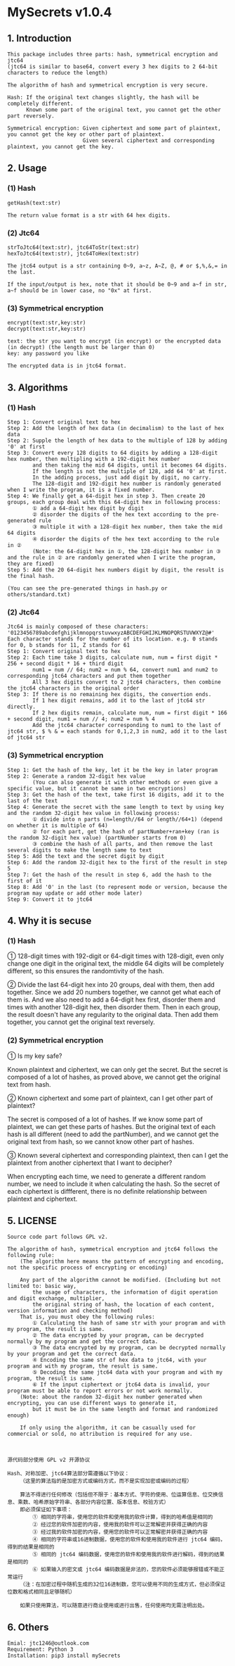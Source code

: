 # MySecrets v1.0.4

## 1. Introduction

    This package includes three parts: hash, symmetrical encryption and jtc64
    (jtc64 is similar to base64, convert every 3 hex digits to 2 64-bit characters to reduce the length)
    
    The algorithm of hash and symmetrical encryption is very secure.
    
    Hash: If the original text changes slightly, the hash will be completely different.
          Known some part of the original text, you cannot get the other part reversely.

    Symmetrical encryption: Given ciphertext and some part of plaintext, you cannot get the key or other part of plaintext.
                            Given several ciphertext and corresponding plaintext, you cannot get the key.
    
## 2. Usage
    
### (1) Hash

    getHash(text:str)
    
    The return value format is a str with 64 hex digits.
    
### (2) Jtc64

    strToJtc64(text:str), jtc64ToStr(text:str)
    hexToJtc64(text:str), jtc64ToHex(text:str)
    
    The jtc64 output is a str containing 0~9, a~z, A~Z, @, # or $,%,&,= in the last.
    
    If the input/output is hex, note that it should be 0~9 and a~f in str, a~f should be in lower case, no "0x" at first.
    
### (3) Symmetrical encryption

    encrypt(text:str,key:str)
    decrypt(text:str,key:str)
    
    text: the str you want to encrypt (in encrypt) or the encrypted data (in decrypt) (the length must be larger than 0)
    key: any password you like
    
    The encrypted data is in jtc64 format.

## 3. Algorithms

### (1) Hash

    Step 1: Convert original text to hex
    Step 2: Add the length of hex data (in decimalism) to the last of hex data
    Step 2: Supple the length of hex data to the multiple of 128 by adding '0' at first
    Step 3: Convert every 128 digits to 64 digits by adding a 128-digit hex number, then multipling with a 192-digit hex number
            and then taking the mid 64 digits, until it becomes 64 digits.
            If the length is not the multiple of 128, add 64 '0' at first.
            In the adding process, just add digit by digit, no carry.
            The 128-digit and 192-digit hex number is randomly generated when I write the program, it is a fixed number.
    Step 4: We finally get a 64-digit hex in step 3. Then create 20 groups, each group deal with this 64-digit hex in following process:
            ① add a 64-digit hex digit by digit
            ② disorder the digits of the hex text according to the pre-generated rule
            ③ multiple it with a 128-digit hex number, then take the mid 64 digits
            ④ disorder the digits of the hex text according to the rule in ②
            (Note: the 64-digit hex in ①, the 128-digit hex number in ③ and the rule in ② are randomly generated when I write the program, they are fixed)
    Step 5: Add the 20 64-digit hex numbers digit by digit, the result is the final hash.
    
    (You can see the pre-generated things in hash.py or others/standard.txt)
    
### (2) Jtc64

    Jtc64 is mainly composed of these characters: '0123456789abcdefghijklmnopqrstuvwxyzABCDEFGHIJKLMNOPQRSTUVWXYZ@#'
    Each character stands for the number of its location. e.g. 0 stands for 0, b stands for 11, Z stands for 61
    Step 1: Convert original text to hex
    Step 2: Each time take 3 digits, calculate num, num = first digit * 256 + second digit * 16 + third digit
            num1 = num // 64; num2 = num % 64, convert num1 and num2 to corresponding jtc64 characters and put them together
            All 3 hex digits convert to 2 jtc64 characters, then combine the jtc64 characters in the original order
    Step 3: If there is no remaining hex digits, the convertion ends.
            If 1 hex digit remains, add it to the last of jtc64 str directly.
            If 2 hex digits remain, calculate num, num = first digit * 166 + second digit, num1 = num // 4; num2 = num % 4
            Add the jtc64 character corresponding to num1 to the last of jtc64 str, $ % & = each stands for 0,1,2,3 in num2, add it to the last of jtc64 str

### (3) Symmetrical encryption

    Step 1: Get the hash of the key, let it be the key in later program
    Step 2: Generate a random 32-digit hex value
            (You can also generate it with other methods or even give a specific value, but it cannot be same in two encryptions)
    Step 3: Get the hash of the text, take first 16 digits, add it to the last of the text
    Step 4: Generate the secret with the same length to text by using key and the random 32-digit hex value in following process:
            ① divide into n parts (n=length//64 or length//64+1) (depend on whether it is multiple of 64)
            ② for each part, get the hash of partNumber+ran+key (ran is the random 32-digit hex value) (partNumber starts from 0)
            ③ combine the hash of all parts, and then remove the last several digits to make the length same to text
    Step 5: Add the text and the secret digit by digit
    Step 6: Add the random 32-digit hex to the first of the result in step 5
    Step 7: Get the hash of the result in step 6, add the hash to the first of it
    Step 8: Add '0' in the last (to represent mode or version, because the program may update or add other mode later)
    Step 9: Convert it to jtc64

## 4. Why it is secuse

### (1) Hash
    
① 128-digit times with 192-digit or 64-digit times with 128-digit, even only change one digit in the original text, the middle 64 digits will be completely different, so this ensures the randomtivity of the hash.

② Divide the last 64-digit hex into 20 groups, deal with them, then add together. Since we add 20 numbers together, we cannot get what each of them is. And we also need to add a 64-digit hex first, disorder them and times with another 128-digit hex, then disorder them. Then in each group, the result doesn't have any regularity to the original data. Then add them together, you cannot get the original text reversely.

### (2) Symmetrical encryption

① Is my key safe?

Known plaintext and ciphertext, we can only get the secret. But the secret is composed of a lot of hashes, as proved above, we cannot get the original text from hash.

② Known ciphertext and some part of plaintext, can I get other part of plaintext?

The secret is composed of a lot of hashes. If we know some part of plaintext, we can get these parts of hashes. But the original text of each hash is all different (need to add the partNumber), and we cannot get the original text from hash, so we cannot know other part of hashes.

③ Known several ciphertext and corresponding plaintext, then can I get the plaintext from another ciphertext that I want to decipher?

When encrypting each time, we need to generate a different random number, we need to include it when calculating the hash. So the secret of each ciphertext is diffferent, there is no definite relationship between plaintext and ciphertext.

## 5. LICENSE

    Source code part follows GPL v2.
    
    The algorithm of hash, symmetrical encryption and jtc64 follows the following rule:
        (The algorithm here means the pattern of encrypting and encoding, not the specific process of encrypting or encoding)
        
        Any part of the algorithm cannot be modified. (Including but not limited to: basic way, 
            the usage of characters, the information of digit operation and digit exchange, multiplier,
            the original string of hash, the location of each content, version information and checking method)
        That is, you must obey the following rules:
            ① Calculating the hash of same str with your program and with my program, the result is same.
            ② The data encrypted by your program, can be decrypted normally by my program and get the correct data.
            ③ The data encrypted by my program, can be decrypted normally by your program and get the correct data.
            ④ Encoding the same str of hex data to jtc64, with your program and with my program, the result is same.
            ⑤ Decoding the same jtc64 data with your program and with my program, the result is same.
            ⑥ If the input ciphertext or jtc64 data is invalid, your program must be able to report errors or not work normally.
        (Note: about the random 32-digit hex number generated when encrypting, you can use different ways to generate it,
            but it must be in the same length and format and randomized enough)
            
        If only using the algorithm, it can be casually used for commercial or sold, no attribution is required for any use.



    源代码部分使用 GPL v2 开源协议
    
    Hash、对称加密、jtc64算法部分需遵循以下协议：
        （这里的算法指的是加密方式或编码方式，而不是实现加密或编码的过程）
        
        算法不得进行任何修改（包括但不限于：基本方式、字符的使用、位运算信息、位交换信息、乘数、哈希原始字符串、各部分内容位置、版本信息、校验方式）
        即必须保证如下事项：
            ① 相同的字符串，使用您的软件和使用我的软件计算，得到的哈希值是相同的
            ② 经过您的软件加密的内容，使用我的软件可以正常解密并获得正确的内容
            ③ 经过我的软件加密的内容，使用您的软件可以正常解密并获得正确的内容
            ④ 相同的字符串或16进制数据，使用您的软件和使用我的软件进行 jtc64 编码，得到的结果是相同的
            ⑤ 相同的 jtc64 编码数据，使用您的软件和使用我的软件进行解码，得到的结果是相同的
            ⑥ 如果输入的密文或 jtc64 编码数据是非法的，您的软件必须能够报错或不能正常运行
        （注：在加密过程中随机生成的32位16进制数，您可以使用不同的生成方式，但必须保证位数和格式相同且足够随机）
        
        如果只使用算法，可以随意进行商业使用或进行出售，任何使用均无需注明出处。

## 6. Others

    Emial: jtc1246@outlook.com
    Requirement: Python 3
    Installation: pip3 install mySecrets

